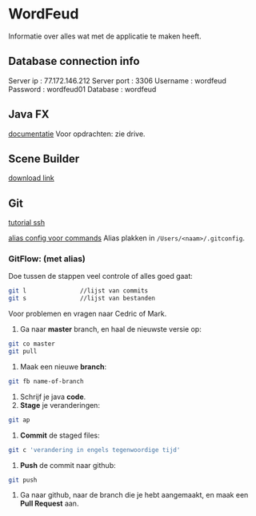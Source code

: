 # WordFeud

Informatie over alles wat met de applicatie te maken heeft.

## Database connection info

Server ip 	: 77.172.146.212
Server port : 3306
Username 	: wordfeud
Password 	: wordfeud01
Database 	: wordfeud

## Java FX

[documentatie](https://docs.oracle.com/javase/8/javase-clienttechnologies.htm)
Voor opdrachten: zie drive.

## Scene Builder

[download link](http://gluonhq.com/open-source/scene-builder/)

## Git

[tutorial ssh](https://help.github.com/articles/generating-an-ssh-key/)

[alias config voor commands](http://pastebin.com/CaAkZmDJ)
Alias plakken in `/Users/<naam>/.gitconfig`.

### GitFlow: (met alias)

Doe tussen de stappen veel controle of alles goed gaat:

```bash
git l               //lijst van commits
git s               //lijst van bestanden
```

Voor problemen en vragen naar Cedric of Mark.

1. Ga naar **master** branch, en haal de nieuwste versie op:

```bash
git co master
git pull
```

1. Maak een nieuwe **branch**:

```bash
git fb name-of-branch
```

1. Schrijf je java **code**.
2. **Stage** je veranderingen:

```bash
git ap
```

1. **Commit** de staged files:

```bash
git c 'verandering in engels tegenwoordige tijd'
```

1. **Push** de commit naar github:

```bash
git push
```

1. Ga naar github, naar de branch die je hebt aangemaakt, en maak een **Pull Request** aan.

